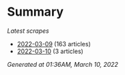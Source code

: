 # Summary
*Latest scrapes*
* [2022-03-09](https://github.com/nuuuwan/news_lk/blob/data/news_lk.2022-03-09.json) (163 articles)
* [2022-03-10](https://github.com/nuuuwan/news_lk/blob/data/news_lk.2022-03-10.json) (3 articles)

*Generated at 01:36AM, March 10, 2022*
